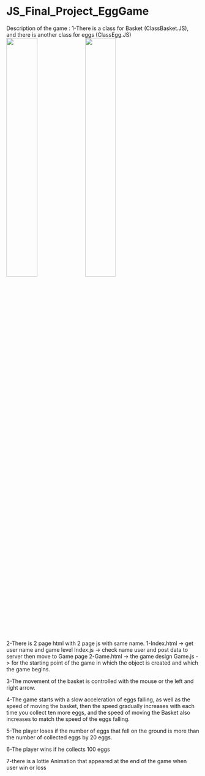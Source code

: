# JS_Final_Project_EggGame

Description of the game :
1-There is a class for Basket (ClassBasket.JS), and there is another class for eggs (ClassEgg.JS)
<img src="https://user-images.githubusercontent.com/93389016/149851837-2274fe07-54f1-4605-ad9b-161c7c294d35.png" width="40%" height="40%" >
<img src="https://user-images.githubusercontent.com/93389016/149851884-521d033d-b386-457b-9ec3-f5a61615a377.png" width="40%" height="40%" >


2-There is 2 page 
html with 2 page js with same name.
        1-Index.html -> get user name and game level
          Index.js   -> check name user and post data to server then move to Game page
        2-Game.html  -> the game design
          Game.js    -> for the starting point of the game in which the object is created and which the game begins.

3-The movement of the basket is controlled with the mouse or the left and right arrow.

4-The game starts with a slow acceleration of eggs falling, as well as the speed of moving the basket, then the speed gradually increases with each time you collect ten more eggs, and the speed of moving the Basket also increases to match the speed of the eggs falling.

5-The player loses if the number of eggs that fell on the ground is more than the number of collected eggs by 20 eggs.

6-The player wins if he collects 100 eggs

7-there is a lottie Animation that appeared at the end of the game when user win or loss
